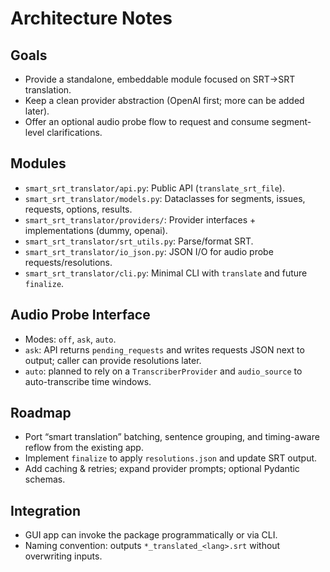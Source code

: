 Architecture Notes
==================

Goals
-----
- Provide a standalone, embeddable module focused on SRT→SRT translation.
- Keep a clean provider abstraction (OpenAI first; more can be added later).
- Offer an optional audio probe flow to request and consume segment-level clarifications.

Modules
-------
- `smart_srt_translator/api.py`: Public API (`translate_srt_file`).
- `smart_srt_translator/models.py`: Dataclasses for segments, issues, requests, options, results.
- `smart_srt_translator/providers/`: Provider interfaces + implementations (dummy, openai).
- `smart_srt_translator/srt_utils.py`: Parse/format SRT.
- `smart_srt_translator/io_json.py`: JSON I/O for audio probe requests/resolutions.
- `smart_srt_translator/cli.py`: Minimal CLI with `translate` and future `finalize`.

Audio Probe Interface
---------------------
- Modes: `off`, `ask`, `auto`.
- `ask`: API returns `pending_requests` and writes requests JSON next to output; caller can provide resolutions later.
- `auto`: planned to rely on a `TranscriberProvider` and `audio_source` to auto-transcribe time windows.

Roadmap
-------
- Port “smart translation” batching, sentence grouping, and timing-aware reflow from the existing app.
- Implement `finalize` to apply `resolutions.json` and update SRT output.
- Add caching & retries; expand provider prompts; optional Pydantic schemas.

Integration
-----------
- GUI app can invoke the package programmatically or via CLI.
- Naming convention: outputs `*_translated_<lang>.srt` without overwriting inputs.

